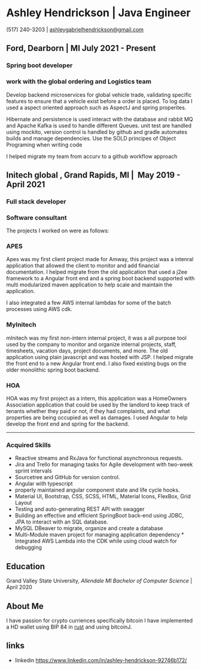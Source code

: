 # Ashley Hendrickson | Java Engineer

(517)‌ ‌240-3203‌ ‌|‌ ‌ashleygabrielhendrickson@gmail.com‌‌ ‌

## Ford,‌ ‌Dearborn |   MI‌ July‌ ‌2021‌ ‌-‌ ‌Present‌ ‌

### Spring boot developer

### work with the global‌ ‌ordering‌ ‌and Logistics team

Develop‌ ‌backend‌ ‌‌microservices‌ ‌for‌ global vehicle‌ ‌trade, validating‌ ‌specific‌ features‌ to ensure that a vehicle exist before a order is placed. To log data I used a aspect oriented approach such as AspectJ and spring properites.

‌Hibernate‌ ‌and‌ ‌persistence‌ ‌is used interact‌ ‌with‌ ‌the‌ ‌database‌ ‌and ‌rabbit‌ ‌MQ‌ ‌and Apache Kafka is used to handle different Queues.  unit test are handled using mockito, version control is handled by github and gradle automates builds and manage dependencies. Use the SOLD principes of Object Programing when writing code
‌‌

I‌ ‌helped‌ ‌migrate‌ ‌my‌ ‌team‌ ‌from‌ ‌accurv‌ ‌to‌ ‌a github workflow approach ‌

## Initech‌ ‌global‌ ‌,‌ ‌Grand‌ ‌Rapids,‌ ‌MI‌ | ‌ May‌ ‌2019‌ ‌-‌ ‌April‌ ‌2021‌‌ ‌

### Full stack developer

### Software consultant

The projects I worked on were as follows: ‌

### APES‌‌ ‌

Apes‌ ‌was‌ ‌my‌ ‌first‌ ‌client‌ ‌project‌ ‌made for Amway, this project was a intenral
 application ‌that‌ ‌allowed ‌the‌ ‌client‌ ‌to‌ ‌monitor‌ ‌and‌ ‌add‌‌
financial‌ ‌documentation.‌ ‌I‌ ‌helped‌ ‌migrate‌ ‌from‌ ‌the‌ ‌old‌ ‌application‌
 ‌that‌ ‌used a j2ee framework ‌to‌‌ a ‌Angular‌ ‌front‌ ‌end‌ ‌and‌ ‌a‌ spring boot back‌end supported with multi‌ ‌modularized‌ ‌maven‌ ‌application‌ to help scale and maintain the application.

I‌‌ also‌ ‌integrated‌ ‌a‌ ‌few‌ ‌AWS‌ ‌internal‌ ‌lambdas‌ ‌for‌ ‌some‌ ‌of‌ ‌the‌ ‌batch‌ ‌processes using AWS cdk.‌‌ ‌

### MyInitech‌‌ ‌

mInitech‌ ‌was‌ ‌my‌ ‌first‌ ‌non-intern‌ ‌internal‌ ‌project,‌ ‌it‌ ‌was‌ ‌a all purpose tool used‌ ‌by‌ ‌the‌ ‌company‌ ‌to‌ ‌monitor‌ ‌and‌ ‌organize‌‌ internal‌ ‌projects,‌ ‌staff,‌ ‌timesheets,‌ ‌vacation‌ ‌days,‌ ‌project‌ ‌documents,‌ ‌and‌ ‌more.‌ ‌
The‌ ‌old‌ ‌application‌ ‌using‌ ‌plain‌ ‌javascript‌ ‌and‌ ‌was‌ ‌hosted‌ ‌with‌ ‌JSP.‌ ‌I‌ ‌helped‌ ‌migrate‌ ‌the‌ ‌front‌ ‌end‌ ‌to‌ ‌a‌ ‌new‌ ‌Angular‌‌ front end.
‌I‌ ‌also‌ ‌fixed‌ ‌existing‌ ‌bugs‌ ‌on‌ ‌the‌ ‌older‌ ‌monolithic‌ ‌spring‌ ‌boot‌ ‌backend.‌‌ ‌

### HOA‌‌ ‌

HOA‌ ‌was‌ ‌my‌ ‌first‌ ‌project‌ ‌as‌ a ‌intern,‌ ‌this application was ‌a‌ ‌HomeOwners‌ ‌Association‌ ‌application‌ ‌that‌ ‌could‌ ‌be‌‌ used‌ ‌by‌ ‌the‌ ‌landlord‌ ‌to‌ ‌keep‌ ‌track‌ ‌of‌ ‌tenants‌ ‌whether‌ ‌they‌ ‌paid‌ ‌or‌ ‌not‌, if‌ ‌they‌ ‌had‌ ‌complaints‌,‌ ‌and what‌‌ properties‌ ‌are‌ ‌being‌ ‌occupied‌ ‌as‌ ‌well‌ ‌as‌ ‌damages.‌ ‌I‌ ‌used‌ ‌Angular‌ ‌to‌ ‌help‌ ‌develop‌ ‌the‌ ‌front‌ ‌end‌ ‌and‌ ‌spring‌‌ for the backend.

--------------------------------

### Acquired‌ ‌Skills‌ ‌

* Reactive‌ ‌streams‌ ‌and‌ ‌RxJava‌ ‌for‌ ‌functional‌ ‌asynchronous‌ ‌requests.‌
* Jira‌ ‌and‌ ‌Trello‌ ‌for‌ ‌managing‌ ‌tasks‌ ‌for‌ ‌Agile‌ ‌development‌ ‌with‌ ‌two-week‌ ‌sprint‌ ‌intervals‌ ‌
* Sourcetree‌ ‌and‌ ‌GitHub‌ ‌for‌ ‌version‌ ‌control.‌‌ ‌
* ‌Angular‌ ‌with typescript
* ‌properly‌ ‌maintained‌ ‌angular‌ ‌component‌ ‌state‌ ‌and‌ ‌life‌ ‌cycle‌ ‌hooks.‌‌ ‌
* Material‌ ‌UI,‌ ‌Bootstrap,‌ ‌CSS,‌ ‌SCSS,‌ ‌HTML,‌ ‌Material‌ ‌Icons,‌ ‌FlexBox,‌ ‌Grid‌ ‌Layout‌‌ ‌
* Testing‌ ‌and‌ ‌auto-generating‌ ‌REST‌ ‌API‌ ‌with‌ ‌swagger‌ ‌ ‌
* Building‌ ‌an‌ ‌effective‌ ‌and‌ ‌efficient‌ ‌SpringBoot‌ ‌back-end‌ ‌using‌ ‌JDBC,‌ ‌JPA‌ ‌to‌ ‌interact‌ ‌with‌ ‌an‌ ‌SQL‌ database.‌‌ ‌
* ‌MySQL‌ ‌DBeaver‌ ‌to‌ ‌migrate,‌ ‌organize‌ ‌and‌ ‌create‌ ‌a‌ ‌database‌‌ ‌
* Multi-Module‌ ‌maven‌ ‌project‌ ‌for‌ ‌managing‌ ‌application‌ ‌dependency‌
‌*‌ Integrated‌ ‌AWS‌ ‌Lambda‌ ‌into‌ ‌the‌ ‌CDK‌ ‌while‌ ‌using‌ ‌cloud‌ ‌watch‌ ‌for‌ ‌debugging‌ ‌

## Education

Grand‌ ‌Valley‌ ‌State‌ ‌University,‌‌ ‌*Allendale‌ ‌MI‌‌ Bachelor‌ ‌of‌ ‌Computer‌ ‌Science‌* |‌ ‌April‌ ‌2020‌

## About Me

I have passion for crypto curriences specifically bitcoin I have implemented a HD wallet using BIP 84 in [rust](https://github.com/Ashleyhen/rust-bitcoin-wallet/tree/dev) and using bitcoinJ.

## links

* linkedin https://www.linkedin.com/in/ashley-hendrickson-92746b172/
